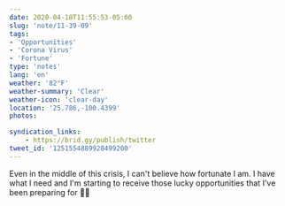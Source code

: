 ```yaml
---
date: 2020-04-18T11:55:53-05:00
slug: 'note/11-39-09'
tags:
- 'Opportunities'
- 'Corona Virus'
- 'Fortune'
type: 'notes'
lang: 'en'
weather: '82°F'
weather-summary: 'Clear'
weather-icon: 'clear-day'
location: '25.786,-100.4399'
photos:

syndication_links:
    - https://brid.gy/publish/twitter
tweet_id: '1251554889928499200'
---
```

Even in the middle of this crisis, I can't believe how fortunate I am. I have what I need and I'm starting to receive those lucky opportunities that I've been preparing for 🙌🏼

  